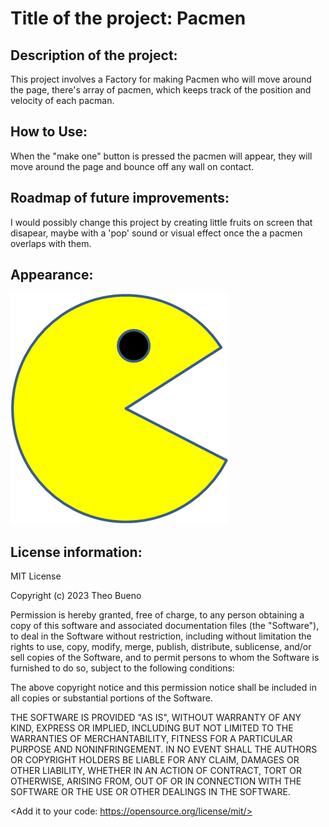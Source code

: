 #  Title of the project: Pacmen

## Description of the project:

  This project involves a Factory for making Pacmen who will move around the 
page, there's array of pacmen, which keeps track of the position and velocity 
of each pacman.
 
## How to Use:
  When the "make one" button is pressed the pacmen will appear, they will 
move around the page and bounce off any wall on contact.

## Roadmap of future improvements: 
  I would possibly change this project by creating little fruits on screen 
that disapear, maybe with a 'pop' sound or visual effect once the a pacmen 
overlaps with them.

## Appearance:
<img src="PacMan1.png">

## License information: 

MIT License

Copyright (c) 2023 Theo Bueno

Permission is hereby granted, free of charge, to any person obtaining a copy
of this software and associated documentation files (the "Software"), to deal
in the Software without restriction, including without limitation the rights
to use, copy, modify, merge, publish, distribute, sublicense, and/or sell
copies of the Software, and to permit persons to whom the Software is
furnished to do so, subject to the following conditions:

The above copyright notice and this permission notice shall be included in all
copies or substantial portions of the Software.

THE SOFTWARE IS PROVIDED "AS IS", WITHOUT WARRANTY OF ANY KIND, EXPRESS OR
IMPLIED, INCLUDING BUT NOT LIMITED TO THE WARRANTIES OF MERCHANTABILITY,
FITNESS FOR A PARTICULAR PURPOSE AND NONINFRINGEMENT. IN NO EVENT SHALL THE
AUTHORS OR COPYRIGHT HOLDERS BE LIABLE FOR ANY CLAIM, DAMAGES OR OTHER
LIABILITY, WHETHER IN AN ACTION OF CONTRACT, TORT OR OTHERWISE, ARISING FROM,
OUT OF OR IN CONNECTION WITH THE SOFTWARE OR THE USE OR OTHER DEALINGS IN THE
SOFTWARE.

<Add it to your code: https://opensource.org/license/mit/>